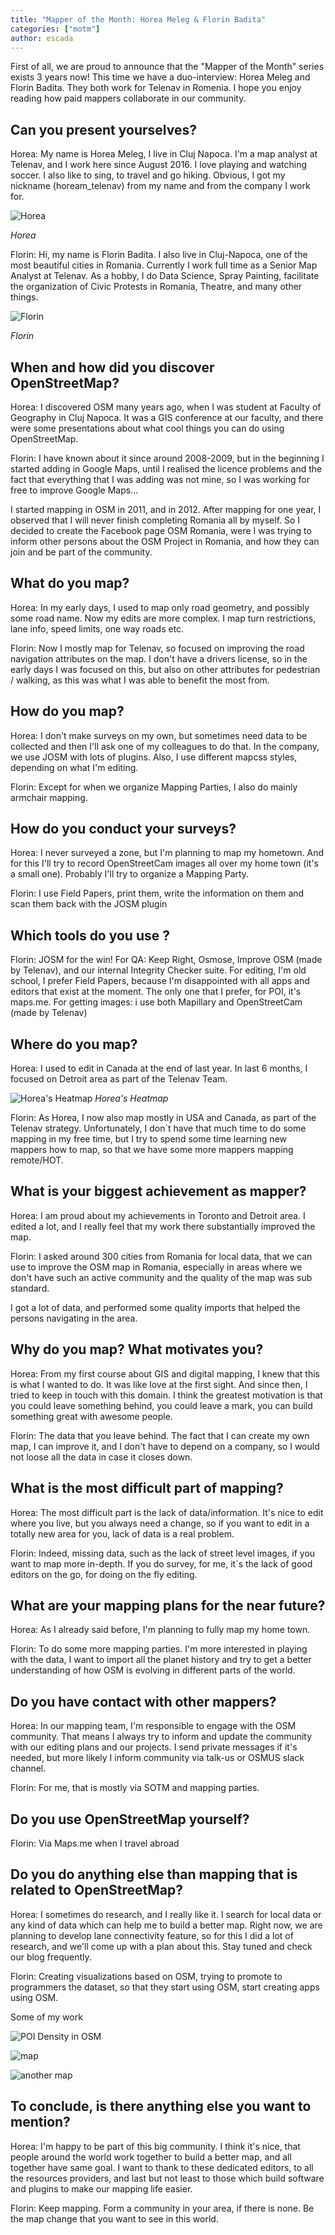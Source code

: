 ```yaml
---
title: "Mapper of the Month: Horea Meleg & Florin Badita"
categories: ["motm"]
author: escada
---
```


First of all, we are proud to announce that the "Mapper of the Month" series exists 3 years now!
This time we have a duo-interview: Horea Meleg and Florin Badita. They both work for Telenav in Romenia. I hope you enjoy reading how paid mappers collaborate in our community.

## Can you present yourselves?

Horea: My name is Horea Meleg, I live in Cluj Napoca. I'm a map analyst at Telenav, and I work here since August 2016. I love playing and watching soccer. I also like to sing, to travel and go hiking. Obvious, I got my nickname (hoream_telenav) from my name and from the company I work for.

![Horea](https://photos.smugmug.com/OSM/Screenshots/Mapper-in-the-Spotlight/Horea-Florin/i-ZLx99zH/0/793f118a/L/1451311_878771192165725_6572949533461042750_n-L.jpg)

*Horea*

Florin: Hi, my name is Florin Badita.
I also live in Cluj-Napoca, one of the most beautiful cities in Romania.
Currently I work full time as a Senior Map Analyst at Telenav.
As a hobby, I do Data Science, Spray Painting, facilitate the organization of Civic Protests in Romania, Theatre, and many other things.

![Florin](https://pbs.twimg.com/profile_images/2734227526/07a1e0ca8249dd5195cd6532882fdef7_400x400.jpeg)

*Florin*

## When and how did you discover OpenStreetMap?

Horea: I discovered OSM many years ago, when I was student at Faculty of Geography in Cluj Napoca. It was a GIS conference at our faculty, and there were some presentations about what cool things you can do using OpenStreetMap.

Florin: I have known about it since around 2008-2009, but in the beginning I started adding in Google Maps, until I realised the licence problems and the fact that everything that I was adding was not mine, so I was working for free to improve Google Maps...

I started mapping in OSM in 2011, and in 2012. After mapping for one year,  I observed that I will never finish completing Romania all by myself.  So I decided to create the Facebook page OSM Romania, were I was trying to inform other persons about the OSM Project in Romania, and how they can join and be part of the community.

## What do you map?

Horea: In my early days, I used to map only road geometry, and possibly some road name. Now my edits are more complex. I map turn restrictions, lane info, speed limits, one way roads etc.

Florin: Now I mostly map for Telenav, so focused on improving the road navigation attributes on the map.
I don't have a drivers license, so in the early days I was focused on this, but also on other attributes for pedestrian / walking, as this was what I was able to benefit the most from.

## How do you map?

Horea: I don't make surveys on my own, but sometimes need data to be collected and then I'll ask one of my colleagues to do that. In the company, we use JOSM with lots of plugins. Also, I use different mapcss styles, depending on what I'm editing.

Florin: Except for when we organize Mapping Parties, I also do mainly armchair mapping.

## How do you conduct your surveys?

Horea: I never surveyed a zone, but I'm planning to map my hometown. And for this I'll try to record OpenStreetCam images all over my home town (it's a small one). Probably I'll try to organize a Mapping Party.

Florin: I use Field Papers, print them, write the information on them and scan them back with the JOSM plugin

## Which tools do you use ?

Florin: JOSM for the win!
For QA: Keep Right, Osmose, Improve OSM (made by Telenav), and our internal Integrity Checker suite.
For editing, I'm old school, I prefer Field Papers, because I'm disappointed with all apps and editors that exist at the moment. The only one that I prefer, for POI, it's maps.me.
For getting images: i use both Mapillary and OpenStreetCam (made by Telenav)

## Where do you map?

Horea: I used to edit in Canada at the end of last year. In last 6 months, I focused on Detroit area as part of the Telenav Team.

![Horea's Heatmap](https://photos.smugmug.com/OSM/Screenshots/Mapper-in-the-Spotlight/Horea-Florin/i-KjJ2pPB/0/4bdd8e68/XL/Horea%20Meleg%20heatmap-XL.jpg)
*Horea's Heatmap*

Florin: As Horea, I now also map mostly in USA and Canada, as part of the Telenav strategy. Unfortunately, I don`t have that much time to do some mapping in my free time, but I try to spend some time learning new mappers how to map, so that we have some more mappers mapping remote/HOT.

## What is your biggest achievement as mapper?

Horea: I am proud about my achievements in Toronto and Detroit area. I edited a lot, and I really feel that my work there substantially improved the map.

Florin: I asked around 300 cities from Romania for local data, that we can use to improve the OSM map in Romania, especially in areas where we don't have such an active community and the quality of the map was sub standard.

I got a lot of data, and performed some quality imports that helped the persons navigating in the area.

## Why do you map? What motivates you?

Horea: From my first course about GIS and digital mapping, I knew that this is what I wanted to do. It was like love at the first sight. And since then, I tried to keep in touch with this domain. I think the greatest motivation is that you could leave something behind, you could leave a mark, you can build something great with awesome people.

Florin: The data that you leave behind. The fact that I can create my own map, I can improve it, and I don't have to depend on a company, so I would not loose all the data in case it  closes down.

## What is the most difficult part of mapping?

Horea: The most difficult part is the lack of data/information. It's nice to edit where you live, but you always need a change, so if you want to edit in a totally new area for you, lack of data is a real problem.

Florin: Indeed, missing data, such as the lack of street level images, if you want to map more in-depth.
If you do survey, for me, it`s the lack of good editors on the go, for doing on the fly editing.

## What are your mapping plans for the near future?

Horea: As I already said before, I'm planning to fully map my home town.

Florin: To do some more mapping parties.
I'm more interested in playing with the data, I want to import all the planet history and try to get a better understanding of how OSM is evolving in different parts of the world.

## Do you have contact with other mappers?

Horea: In our mapping team, I'm responsible to engage with the OSM community. That means I always try to inform and update the community with our editing plans and our projects. I send private messages if it's needed, but more likely I inform community via talk-us or OSMUS slack channel.

Florin: For me, that is mostly via SOTM and mapping parties.

## Do you use OpenStreetMap yourself?

Florin: Via Maps.me when I travel abroad

## Do you do anything else than mapping that is related to OpenStreetMap?

Horea: I sometimes do research, and I really like it. I search for local data or any kind of data which can help me to build a better map. Right now, we are planning to develop lane connectivity feature, so for this I did a lot of research, and we'll come up with a plan about this. Stay tuned and check our blog frequently.

Florin: Creating visualizations based on OSM, trying to promote to programmers  the dataset, so that they start using OSM, start creating apps using OSM.

Some of my work

![POI Density in OSM](https://photos.smugmug.com/OSM/Screenshots/Mapper-in-the-Spotlight/Horea-Florin/i-dFXKsHw/0/a4fd9fe1/X3/yqiAMmP%20-%20Imgur-X3.png)

![map](https://photos.smugmug.com/OSM/Screenshots/Mapper-in-the-Spotlight/Horea-Florin/i-TBx5WZN/0/64dbf0b1/X3/QfMR2tr%20-%20Imgur-X3.jpg)

![another map](https://photos.smugmug.com/OSM/Screenshots/Mapper-in-the-Spotlight/Horea-Florin/i-JSs3dDb/0/4b8f681f/XL/coperta-harta-1024x688-XL.png)

## To conclude, is there anything else you want to mention?

Horea: I'm happy to be part of this big community. I think it's nice, that people around the world work together to build a better map, and all together have same goal. I want to thank to these dedicated editors, to all the resources providers, and last but not least to those which build software and plugins to make our mapping life easier.

Florin: Keep mapping.
Form a community in your area, if there is none.
Be the map change that you want to see in this world.
